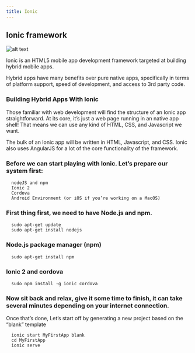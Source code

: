 ```yaml
---
title: Ionic
---
```

## Ionic framework
![alt text](https://cdn-images-1.medium.com/max/2000/1*nlhD6_U277a1s_VxSbH11g.jpeg "Ionic Framework")


Ionic is an HTML5 mobile app development framework targeted at building hybrid mobile apps.

Hybrid apps have many benefits over pure native apps, specifically in terms of platform support, speed of development, and access to 3rd party code.

### Building Hybrid Apps With Ionic

Those familiar with web development will find the structure of an Ionic app straightforward. At its core, it’s just a web page running in an native app shell! That means we can use any kind of HTML, CSS, and Javascript we want. 

The bulk of an Ionic app will be written in HTML, Javascript, and CSS. Ionic also uses AngularJS for a lot of the core functionality of the framework.

### Before we can start playing with Ionic. Let’s prepare our system first:

```
  nodeJS and npm
  Ionic 2
  Cordova
  Android Environment (or iOS if you’re working on a MacOS)
```
  
### First thing first, we need to have Node.js and npm.

```
  sudo apt-get update
  sudo apt-get install nodejs
```
  
### Node.js package manager (npm)

```  
  sudo apt-get install npm
```
  
### Ionic 2 and cordova

```
  sudo npm install -g ionic cordova
```
  
### Now sit back and relax, give it some time to finish, it can take several minutes depending on your internet connection.
Once that’s done, Let’s start off by generating a new project based on the “blank” template

```
  ionic start MyFirstApp blank
  cd MyFirstApp 
  ionic serve
```

